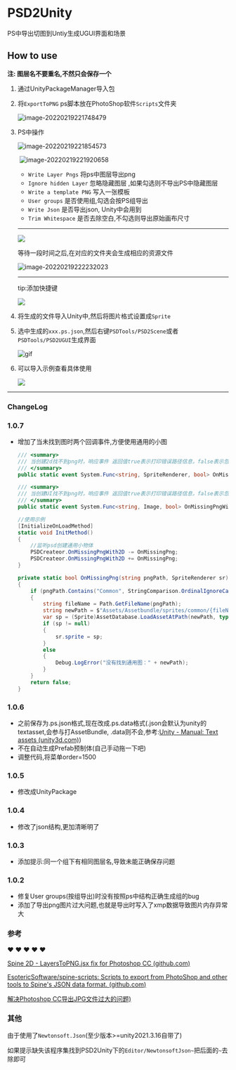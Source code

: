# PSD2Unity
PS中导出切图到Untiy生成UGUI界面和场景

## How to use

**注: 图层名不要重名,不然只会保存一个**

1. 通过UnityPackageManager导入包

2. 将`ExportToPNG` ps脚本放在PhotoShop软件`Scripts`文件夹

   ![image-20220219221748479](img/image-20220219221748479.png)

3. PS中操作

   ![image-20220219221854573](img/image-20220219221854573.png)

   ​					![image-20220219221920658](img/image-20220219221920658.png)

   * `Write Layer Pngs`  将ps中图层导出png
   * `Ignore hidden Layer` 忽略隐藏图层 ,如果勾选则不导出PS中隐藏图层
   * `Write a template PNG` 写入一张模板
   * `User groups` 是否使用组,勾选会按PS组导出
   * `Write Json` 是否导出json, Unity中会用到
   * `Trim Whitespace` 是否去除空白,不勾选则导出原始画布尺寸

   ***

   

   ![](img/0.gif)

   等待一段时间之后,在对应的文件夹会生成相应的资源文件

   ![image-20220219222232023](img/image-20220219222232023.png)

   ***

   tip:添加快捷键

   ![](img/ps.png)

4. 将生成的文件导入Unity中,然后将图片格式设置成`Sprite`

5. 选中生成的`xxx.ps.json`,然后右键`PSDTools/PSD2Scene`或者`PSDTools/PSD2UGUI`生成界面

   ![gif](img/1.gif)

6. 可以导入示例查看具体使用

   ![](img/20230728172510.png)

---

### ChangeLog

### 1.0.7

* 增加了当未找到图时两个回调事件,方便使用通用的小图

  ```c#
  /// <summary>
  /// 当创建2d找不到png时，响应事件 返回值true表示打印错误路径信息，false表示忽略错误
  /// </summary>
  public static event System.Func<string, SpriteRenderer, bool> OnMissingPngWith2D;
  
  /// <summary>
  /// 当创建UI找不到png时，响应事件 返回值true表示打印错误路径信息，false表示忽略错误
  /// </summary>
  public static event System.Func<string, Image, bool> OnMissingPngWithUI;
  
  //使用示例
  [InitializeOnLoadMethod]
  static void InitMethod()
  {
      //监听psd创建通用小物体
      PSDCreateor.OnMissingPngWith2D -= OnMissingPng;
      PSDCreateor.OnMissingPngWith2D += OnMissingPng;
  }
  
  private static bool OnMissingPng(string pngPath, SpriteRenderer sr)
  {
      if (pngPath.Contains("Common", StringComparison.OrdinalIgnoreCase))
      {
          string fileName = Path.GetFileName(pngPath);
          string newPath = $"Assets/Assetbundle/sprites/common/{fileName}";
          var sp = (Sprite)AssetDatabase.LoadAssetAtPath(newPath, typeof(Sprite));
          if (sp != null)
          {
              sr.sprite = sp;
          }
          else
          {
              Debug.LogError("没有找到通用图：" + newPath);
          }
      }
      return false;
  }
  
  ```

  

### 1.0.6

* 之前保存为.ps.json格式,现在改成.ps.data格式(.json会默认为unity的textasset,会参与打AssetBundle, .data则不会,参考:[Unity - Manual: Text assets (unity3d.com)](https://docs.unity3d.com/Manual/class-TextAsset.html))
* 不在自动生成Prefab预制体(自己手动拖一下吧)
* 调整代码,将菜单order=1500

### 1.0.5

* 修改成UnityPackage

### 1.0.4

* 修改了json结构,更加清晰明了

### 1.0.3

* 添加提示:同一个组下有相同图层名,导致未能正确保存问题

### 1.0.2

* 修复User groups(按组导出)时没有按照ps中结构正确生成组的bug
* 添加了导出png图片过大问题,也就是导出时写入了xmp数据导致图片内存异常大

### 参考

 ❤️ ❤️ ❤️ ❤️ ❤️

[Spine 2D - LayersToPNG.jsx fix for Photoshop CC (github.com)](https://gist.github.com/nzhul/5ef666d5960423fed0de)

[EsotericSoftware/spine-scripts: Scripts to export from PhotoShop and other tools to Spine's JSON data format. (github.com)](https://github.com/EsotericSoftware/spine-scripts)

[解决Photoshop CC导出JPG文件过大的问题)](https://www.peb.cc/windows/48.html)

### 其他

由于使用了`Newtonsoft.Json`(至少版本>=unity2021.3.16自带了)

如果提示缺失该程序集找到PSD2Unity下的`Editor/NewtonsoftJson~`把后面的`~`去除即可

